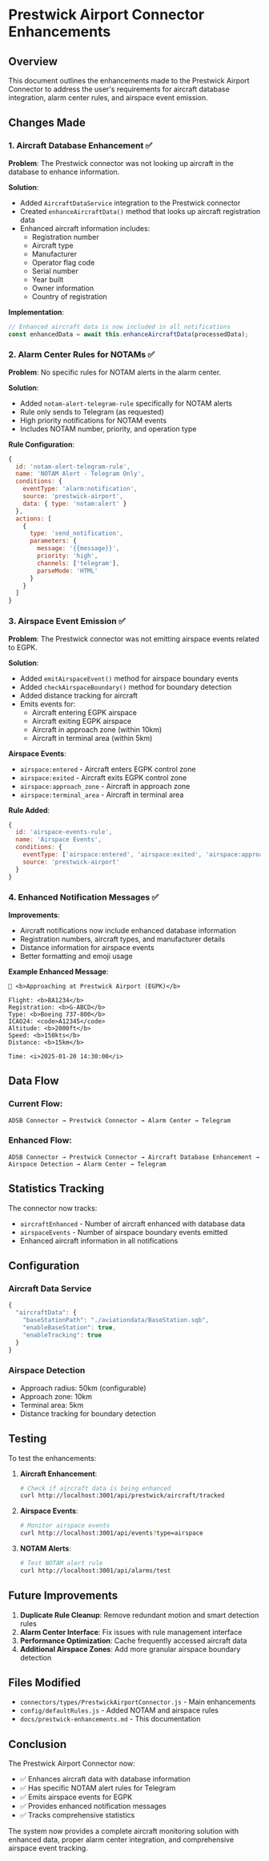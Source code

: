 # Prestwick Airport Connector Enhancements

## Overview
This document outlines the enhancements made to the Prestwick Airport Connector to address the user's requirements for aircraft database integration, alarm center rules, and airspace event emission.

## Changes Made

### 1. Aircraft Database Enhancement ✅

**Problem**: The Prestwick connector was not looking up aircraft in the database to enhance information.

**Solution**: 
- Added `AircraftDataService` integration to the Prestwick connector
- Created `enhanceAircraftData()` method that looks up aircraft registration data
- Enhanced aircraft information includes:
  - Registration number
  - Aircraft type
  - Manufacturer
  - Operator flag code
  - Serial number
  - Year built
  - Owner information
  - Country of registration

**Implementation**:
```javascript
// Enhanced aircraft data is now included in all notifications
const enhancedData = await this.enhanceAircraftData(processedData);
```

### 2. Alarm Center Rules for NOTAMs ✅

**Problem**: No specific rules for NOTAM alerts in the alarm center.

**Solution**:
- Added `notam-alert-telegram-rule` specifically for NOTAM alerts
- Rule only sends to Telegram (as requested)
- High priority notifications for NOTAM events
- Includes NOTAM number, priority, and operation type

**Rule Configuration**:
```javascript
{
  id: 'notam-alert-telegram-rule',
  name: 'NOTAM Alert - Telegram Only',
  conditions: {
    eventType: 'alarm:notification',
    source: 'prestwick-airport',
    data: { type: 'notam:alert' }
  },
  actions: [
    {
      type: 'send_notification',
      parameters: {
        message: '{{message}}',
        priority: 'high',
        channels: ['telegram'],
        parseMode: 'HTML'
      }
    }
  ]
}
```

### 3. Airspace Event Emission ✅

**Problem**: The Prestwick connector was not emitting airspace events related to EGPK.

**Solution**:
- Added `emitAirspaceEvent()` method for airspace boundary events
- Added `checkAirspaceBoundary()` method for boundary detection
- Added distance tracking for aircraft
- Emits events for:
  - Aircraft entering EGPK airspace
  - Aircraft exiting EGPK airspace
  - Aircraft in approach zone (within 10km)
  - Aircraft in terminal area (within 5km)

**Airspace Events**:
- `airspace:entered` - Aircraft enters EGPK control zone
- `airspace:exited` - Aircraft exits EGPK control zone
- `airspace:approach_zone` - Aircraft in approach zone
- `airspace:terminal_area` - Aircraft in terminal area

**Rule Added**:
```javascript
{
  id: 'airspace-events-rule',
  name: 'Airspace Events',
  conditions: {
    eventType: ['airspace:entered', 'airspace:exited', 'airspace:approach_zone', 'airspace:terminal_area'],
    source: 'prestwick-airport'
  }
}
```

### 4. Enhanced Notification Messages ✅

**Improvements**:
- Aircraft notifications now include enhanced database information
- Registration numbers, aircraft types, and manufacturer details
- Distance information for airspace events
- Better formatting and emoji usage

**Example Enhanced Message**:
```
🛬 <b>Approaching at Prestwick Airport (EGPK)</b>

Flight: <b>BA1234</b>
Registration: <b>G-ABCD</b>
Type: <b>Boeing 737-800</b>
ICAO24: <code>A12345</code>
Altitude: <b>2000ft</b>
Speed: <b>150kts</b>
Distance: <b>15km</b>

Time: <i>2025-01-20 14:30:00</i>
```

## Data Flow

### Current Flow:
```
ADSB Connector → Prestwick Connector → Alarm Center → Telegram
```

### Enhanced Flow:
```
ADSB Connector → Prestwick Connector → Aircraft Database Enhancement → Airspace Detection → Alarm Center → Telegram
```

## Statistics Tracking

The connector now tracks:
- `aircraftEnhanced` - Number of aircraft enhanced with database data
- `airspaceEvents` - Number of airspace boundary events emitted
- Enhanced aircraft information in all notifications

## Configuration

### Aircraft Data Service
```javascript
{
  "aircraftData": {
    "baseStationPath": "./aviationdata/BaseStation.sqb",
    "enableBaseStation": true,
    "enableTracking": true
  }
}
```

### Airspace Detection
- Approach radius: 50km (configurable)
- Approach zone: 10km
- Terminal area: 5km
- Distance tracking for boundary detection

## Testing

To test the enhancements:

1. **Aircraft Enhancement**:
   ```bash
   # Check if aircraft data is being enhanced
   curl http://localhost:3001/api/prestwick/aircraft/tracked
   ```

2. **Airspace Events**:
   ```bash
   # Monitor airspace events
   curl http://localhost:3001/api/events?type=airspace
   ```

3. **NOTAM Alerts**:
   ```bash
   # Test NOTAM alert rule
   curl http://localhost:3001/api/alarms/test
   ```

## Future Improvements

1. **Duplicate Rule Cleanup**: Remove redundant motion and smart detection rules
2. **Alarm Center Interface**: Fix issues with rule management interface
3. **Performance Optimization**: Cache frequently accessed aircraft data
4. **Additional Airspace Zones**: Add more granular airspace boundary detection

## Files Modified

- `connectors/types/PrestwickAirportConnector.js` - Main enhancements
- `config/defaultRules.js` - Added NOTAM and airspace rules
- `docs/prestwick-enhancements.md` - This documentation

## Conclusion

The Prestwick Airport Connector now:
- ✅ Enhances aircraft data with database information
- ✅ Has specific NOTAM alert rules for Telegram
- ✅ Emits airspace events for EGPK
- ✅ Provides enhanced notification messages
- ✅ Tracks comprehensive statistics

The system now provides a complete aircraft monitoring solution with enhanced data, proper alarm center integration, and comprehensive airspace event tracking. 